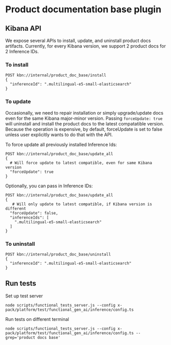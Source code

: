 # Product documentation base plugin


## Kibana API
We expose several APIs to install, update, and uninstall product docs artifacts. Currently, for every Kibana version, we support 2 product docs for 2 Inference IDs.

### To install
```
POST kbn://internal/product_doc_base/install
{
  "inferenceId": ".multilingual-e5-small-elasticsearch"
}
```
### To update

Occasionally, we need to repair installation or simply upgrade/update docs even for the same Kibana major-minor version. Passing `forceUpdate: true` will uninstall and install the product docs to the latest compatatible version. Because the operation is expensive, by default, forceUpdate is set to false unless user explicitly wants to do that with the API.

To force update all previously installed Inference Ids:
```
POST kbn://internal/product_doc_base/update_all
{
  # Will force update to latest compatible, even for same Kibana version
  "forceUpdate": true
}
```
Optionally, you can pass in Inference IDs:
```
POST kbn://internal/product_doc_base/update_all
{
   # Will only update to latest compatible, if Kibana version is different
  "forceUpdate": false,
  "inferenceIds": [
    ".multilingual-e5-small-elasticsearch"
  ]
}

```
### To uninstall
```
POST kbn://internal/product_doc_base/uninstall
{
  "inferenceId": ".multilingual-e5-small-elasticsearch"
}
```


## Run tests

Set up test server
```
node scripts/functional_tests_server.js --config x-pack/platform/test/functional_gen_ai/inference/config.ts
```
Run tests on different terminal
```
node scripts/functional_tests_server.js --config x-pack/platform/test/functional_gen_ai/inference/config.ts --grep='product docs base'
```
